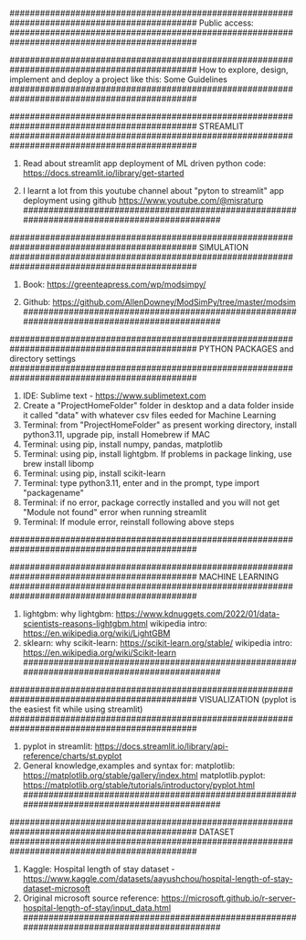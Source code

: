 #############################################################################################
Public access: 
#############################################################################################

#############################################################################################
How to explore, design, implement and deploy a project like this: Some Guidelines
#############################################################################################

#############################################################################################
STREAMLIT
#############################################################################################

1. Read about streamlit app deployment of ML driven python code:
https://docs.streamlit.io/library/get-started

2. I learnt a lot from this youtube channel about "pyton to streamlit" app deployment using github
https://www.youtube.com/@misraturp
#############################################################################################

#############################################################################################
SIMULATION
#############################################################################################
1. Book: https://greenteapress.com/wp/modsimpy/

2. Github: https://github.com/AllenDowney/ModSimPy/tree/master/modsim
#############################################################################################

#############################################################################################
PYTHON PACKAGES and directory settings
#############################################################################################
1. IDE: Sublime text - https://www.sublimetext.com
2. Create a "ProjectHomeFolder" folder in desktop and a data folder inside it called "data" with whatever csv files eeded for Machine Learning
3. Terminal: from "ProjectHomeFolder" as present working directory, install python3.11, upgrade pip, install Homebrew if MAC
4. Terminal: using pip, install numpy, pandas, matplotlib
5. Terminal: using pip, install lightgbm. If problems in package linking, use brew install libomp
6. Terminal: using pip, install scikit-learn
7. Terminal: type python3.11, enter and in the prompt, type import "packagename"
8. Terminal: if no error, package correctly installed and you will not get "Module not found" error when running streamlit
9. Terminal: If module error, reinstall following above steps

#############################################################################################

#############################################################################################
MACHINE LEARNING
#############################################################################################
1. lightgbm: 
	why lightgbm: https://www.kdnuggets.com/2022/01/data-scientists-reasons-lightgbm.html
	wikipedia intro: https://en.wikipedia.org/wiki/LightGBM
2. sklearn: 
	why scikit-learn: https://scikit-learn.org/stable/
	wikipedia intro: https://en.wikipedia.org/wiki/Scikit-learn
#############################################################################################

#############################################################################################
VISUALIZATION (pyplot is the easiest fit while using streamlit)
#############################################################################################
1. pyplot in streamlit: https://docs.streamlit.io/library/api-reference/charts/st.pyplot
2. General knowledge,examples and syntax for:
	matplotlib: https://matplotlib.org/stable/gallery/index.html
	matplotlib.pyplot: https://matplotlib.org/stable/tutorials/introductory/pyplot.html
#############################################################################################

#############################################################################################
DATASET
#############################################################################################
1. Kaggle: Hospital length of stay dataset - 
		https://www.kaggle.com/datasets/aayushchou/hospital-length-of-stay-dataset-microsoft
2. Original microsoft source reference: 
		https://microsoft.github.io/r-server-hospital-length-of-stay/input_data.html
#############################################################################################





